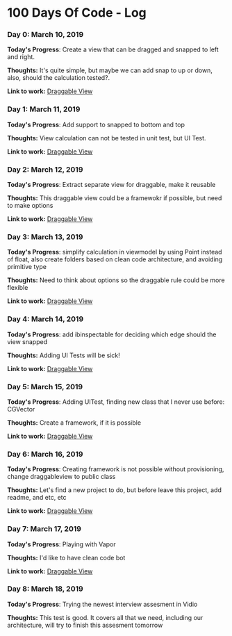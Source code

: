 # 100 Days Of Code - Log

### Day 0: March 10, 2019

**Today's Progress**: Create a view that can be dragged and snapped to left and right.

**Thoughts:** It's quite simple, but maybe we can add snap to up or down, also, should the calculation tested?.

**Link to work:** [Draggable View](https://github.com/mantovanirian/DraggableView/commit/6410f40ea49a0f13affdc14663f3145289eefe6b)

### Day 1: March 11, 2019

**Today's Progress**: Add support to snapped to bottom and top

**Thoughts:** View calculation can not be tested in unit test, but UI Test.

**Link to work:** [Draggable View](https://github.com/mantovanirian/DraggableView/commit/4716489d4f42ce1ecc6caf21e4a619acff576027)

### Day 2: March 12, 2019

**Today's Progress**: Extract separate view for draggable, make it reusable

**Thoughts:** This draggable view could be a framewokr if possible, but need to make options

**Link to work:** [Draggable View](https://github.com/mantovanirian/DraggableView/commit/960f4d21ac3bed890746591626142ef3834bcdb5)

### Day 3: March 13, 2019

**Today's Progress**: simplify calculation in viewmodel by using Point instead of float, also create folders based on clean code architecture, and avoiding primitive type

**Thoughts:**  Need to think about options so the draggable rule could be more flexible

**Link to work:** [Draggable View](https://github.com/mantovanirian/DraggableView/commit/ad4b3c4be44af44694e2b7350bfb6bc62ec7ccbc)


### Day 4: March 14, 2019

**Today's Progress**: add ibinspectable for deciding which edge should the view snapped

**Thoughts:**  Adding UI Tests will be sick!

**Link to work:** [Draggable View](https://github.com/mantovanirian/DraggableView/commit/cca632dd267b1bdfcbf2d2bb3f19f36da1f7f184)


### Day 5: March 15, 2019

**Today's Progress**: Adding UITest, finding new class that I never use before: CGVector

**Thoughts:**  Create a framework, if it is possible

**Link to work:** [Draggable View](https://github.com/mantovanirian/DraggableView/commit/e13ad5e4fcfa45c2dffad54907adc87db1b33470)

### Day 6: March 16, 2019

**Today's Progress**: Creating framework is not possible without provisioning, change draggableview to public class

**Thoughts:**  Let's find a new project to do, but before leave this project, add readme, and etc, etc

**Link to work:** [Draggable View](https://github.com/mantovanirian/DraggableView/commit/231cc7f072b43cffbee1f625e0969f42cbae2969)


### Day 7: March 17, 2019

**Today's Progress**: Playing with Vapor

**Thoughts:**  I'd like to have clean code bot

**Link to work:** [Draggable View](https://github.com/mantovanirian/hello-vapor)

### Day 8: March 18, 2019

**Today's Progress**: Trying the newest interview assesment in Vidio

**Thoughts:**  This test is good. It covers all that we need, including our architecture, will try to finish this assesment tomorrow

